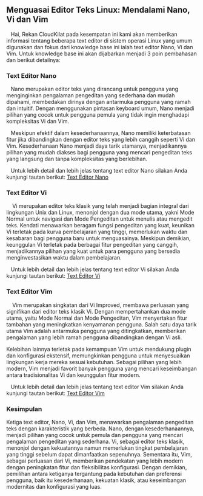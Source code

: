 ## Menguasai Editor Teks Linux: Mendalami Nano, Vi dan Vim

  &nbsp; &nbsp;Hai, Rekan CloudKilat pada kesempatan ini kami akan memberikan informasi tentang beberapa text editor di sistem operasi Linux yang umum digunakan dan fokus dari knowledge base ini ialah text editor Nano, Vi dan Vim.
  Untuk knowledge base ini akan dijabarkan menjadi 3 poin pembahasan dan berikut detailnya:

  ### Text Editor Nano
  &nbsp; &nbsp;Nano merupakan editor teks yang dirancang untuk pengguna yang menginginkan pengalaman pengeditan yang sederhana dan mudah dipahami, membedakan dirinya dengan antarmuka pengguna yang ramah dan intuitif. Dengan menggunakan pintasan keyboard umum, Nano menjadi pilihan yang cocok untuk pengguna pemula yang tidak ingin menghadapi kompleksitas Vi dan Vim. 
  
 &nbsp; &nbsp;Meskipun efektif dalam kesederhanaannya, Nano memiliki keterbatasan fitur jika dibandingkan dengan editor teks yang lebih canggih seperti Vi dan Vim. Kesederhanaan Nano menjadi daya tarik utamanya, menjadikannya pilihan yang mudah diakses bagi pengguna yang mencari pengeditan teks yang langsung dan tanpa kompleksitas yang berlebihan.
 
 &nbsp; &nbsp;Untuk lebih detail dan lebih jelas tentang text editor Nano silakan Anda kunjungi tautan berikut: [Text Editor Nano](https://github.com/Jaliseno/Text-Editor-Nano)
  

  ### Text Editor Vi
  &nbsp; &nbsp; Vi merupakan editor teks klasik yang telah menjadi bagian integral dari lingkungan Unix dan Linux, menonjol dengan dua mode utama, yakni Mode Normal untuk navigasi dan Mode Pengeditan untuk menulis atau mengedit teks. Kendati menawarkan beragam fungsi pengeditan yang kuat, keunikan Vi terletak pada kurva pembelajaran yang tinggi, memerlukan waktu dan kesabaran bagi pengguna baru untuk menguasainya. Meskipun demikian, keunggulan Vi terletak pada berbagai fitur pengeditan yang canggih, menjadikannya pilihan yang kuat untuk para pengguna yang bersedia menginvestasikan waktu dalam pembelajaran.

 &nbsp; &nbsp;Untuk lebih detail dan lebih jelas tentang text editor Vi silakan Anda kunjungi tautan berikut: [Text Editor Vi](https://github.com/Jaliseno/Text-Editor-Vi)


  ### Text Editor Vim
  &nbsp; &nbsp; Vim merupakan singkatan dari Vi Improved, membawa perluasan yang signifikan dari editor teks klasik Vi. Dengan mempertahankan dua mode utama, yaitu Mode Normal dan Mode Pengeditan, Vim menyertakan fitur tambahan yang meningkatkan kenyamanan pengguna. Salah satu daya tarik utama Vim adalah antarmuka pengguna yang ditingkatkan, memberikan pengalaman yang lebih ramah pengguna dibandingkan dengan Vi asli. 

  Kelebihan lainnya terletak pada kemampuan Vim untuk mendukung plugin dan konfigurasi ekstensif, memungkinkan pengguna untuk menyesuaikan lingkungan kerja mereka sesuai kebutuhan. Sebagai pilihan yang lebih modern, Vim menjadi favorit banyak pengguna yang mencari keseimbangan antara tradisionalitas Vi dan keunggulan fitur modern.

 &nbsp; &nbsp;Untuk lebih detail dan lebih jelas tentang text editor Vim silakan Anda kunjungi tautan berikut: [Text Editor Vim](https://github.com/Jaliseno/Text-Editor-Vim)

  ### Kesimpulan
  Ketiga text editor, Nano, Vi, dan Vim, menawarkan pengalaman pengeditan teks dengan karakteristik yang berbeda. Nano, dengan kesederhanaannya, menjadi pilihan yang cocok untuk pemula dan pengguna yang mencari pengalaman pengeditan yang sederhana. Vi, sebagai editor teks klasik, menonjol dengan kekuatannya namun memerlukan tingkat pembelajaran yang tinggi sebelum dapat dimanfaatkan sepenuhnya. Sementara itu, Vim, sebagai perluasan dari Vi, memberikan pendekatan yang lebih modern dengan peningkatan fitur dan fleksibilitas konfigurasi. Dengan demikian, pemilihan antara ketiganya tergantung pada kebutuhan dan preferensi pengguna, baik itu kesederhanaan, kekuatan klasik, atau keseimbangan modernitas dan konfigurasi yang luas.

  
